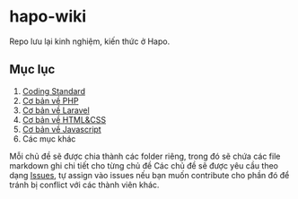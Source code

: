 # hapo-wiki

Repo lưu lại kinh nghiệm, kiến thức ở Hapo. 

## Mục lục
1. [Coding Standard](coding-standard.md) 
2. [Cơ bản về PHP](php.md)
3. [Cơ bản về Laravel](laravel.md) 
4. [Cơ bản về HTML&CSS](css.md)
5. [Cơ bản về Javascript](javascript.md) 
6. Các mục khác

Mỗi chủ đề sẽ được chia thành các folder riêng, trong đó sẽ chứa các file markdown ghi chi tiết cho từng chủ đề
Các chủ đề sẽ được yêu cầu theo dạng [Issues](https://github.com/haposoft/wiki/issues), tự assign vào issues nếu bạn muốn contribute cho phần đó để tránh bị conflict với các thành viên khác. 
